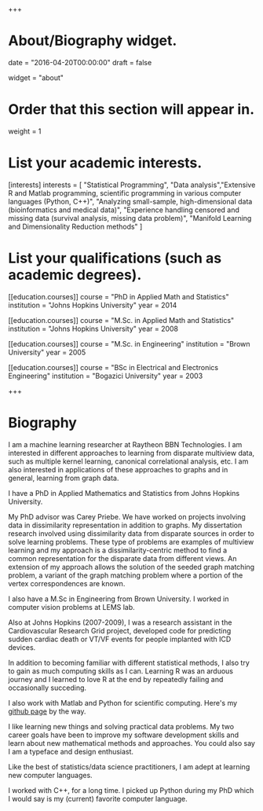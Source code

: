 +++
# About/Biography widget.

date = "2016-04-20T00:00:00"
draft = false

widget = "about"

# Order that this section will appear in.
weight = 1

# List your academic interests.
  [interests] 
  interests = [ "Statistical Programming", "Data analysis","Extensive R and Matlab programming, scientific programming in various computer languages (Python, C++)", "Analyzing small-sample, high-dimensional data (bioinformatics and medical data)",
  "Experience handling censored and missing data (survival analysis, missing data problem)",
      "Manifold Learning and Dimensionality Reduction methods"
               ]

# List your qualifications (such as academic degrees).
[[education.courses]]
  course = "PhD in Applied Math and Statistics"
  institution = "Johns Hopkins University"
  year = 2014

[[education.courses]]
  course = "M.Sc. in Applied Math and Statistics"
  institution = "Johns Hopkins University"
  year = 2008

[[education.courses]]
  course = "M.Sc. in Engineering"
  institution = "Brown University"
  year = 2005

[[education.courses]]
  course = "BSc in Electrical and Electronics Engineering"
  institution = "Bogazici University"
  year = 2003
 
+++

# Biography

I am a machine learning researcher at Raytheon BBN Technologies. I am interested in different approaches to learning from disparate multiview data, such as multiple kernel learning, canonical correlational analysis, etc. I am also interested in applications of these approaches to graphs and in general, learning from graph data.

I have a PhD in Applied Mathematics and Statistics from Johns Hopkins University.

My PhD advisor was Carey Priebe. We have worked on projects involving data in dissimilarity representation in addition to graphs. My dissertation research involved using dissimilarity data from disparate sources in order to solve learning problems. These type of problems are examples of multiview learning and my approach is a dissimilarity-centric method to find a common representation for the disparate data from different views. An extension of my approach allows the solution of the seeded graph matching problem, a variant of the graph matching problem where a portion of the vertex correspondences are known.


I also have a M.Sc in Engineering from Brown University. I worked in computer vision problems at LEMS lab.

Also at Johns Hopkins (2007-2009), I was a research assistant in the Cardiovascular Research Grid project, developed code for predicting sudden cardiac death or VT/VF events for people implanted with ICD devices.

In addition to becoming familiar with different statistical methods, I also try to gain as much computing skills as I can. Learning R was an arduous journey and I learned to love R at the end by repeatedly failing and occasionally succeding.

I also work with Matlab and Python for scientific computing. Here's my [github page](https://github.com/adalisan/) by the way.

I like learning new things and solving practical data problems. My two career goals have been to improve my software development skills and learn about new mathematical methods and approaches. You could also say I am a typeface and design enthusiast.

Like the best of statistics/data science practitioners, I am adept at learning new computer languages.

I worked with C++, for a long time. I picked up Python during my PhD which I would say is my (current) favorite computer language.
